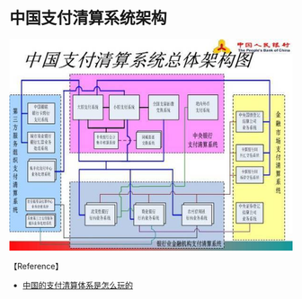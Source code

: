 
# 中国支付清算系统架构
![](/assets/中国支付清算系统.png)

【Reference】

* [中国的支付清算体系是怎么玩的](http://blog.csdn.net/icing9520/article/details/52812815)



